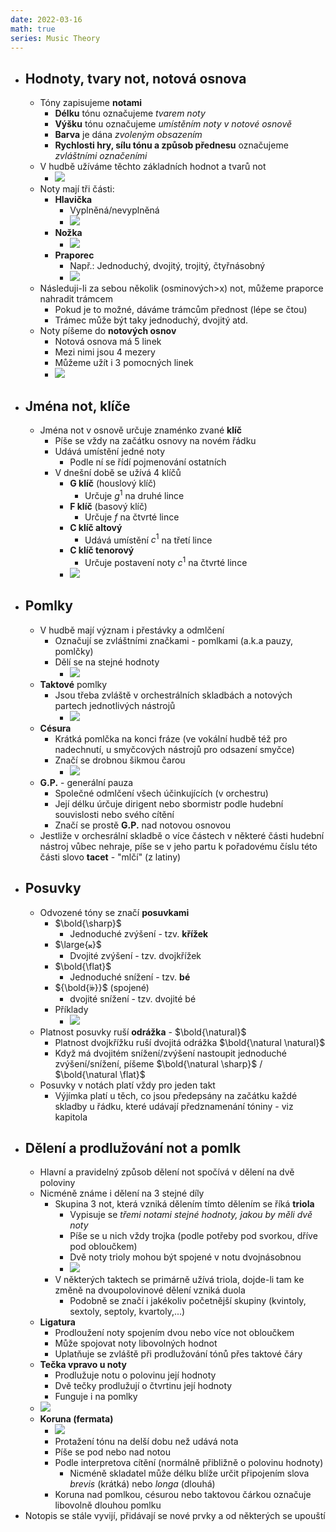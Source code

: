 ```yaml
---
date: 2022-03-16
math: true
series: Music Theory
---
```

  - ## Hodnoty, tvary not, notová osnova  
    - Tóny zapisujeme **notami**  
      - **Délku** tónu označujeme _tvarem noty_  
      - **Výšku** tónu označujeme _umístěním noty v notové osnově_  
      - **Barva** je dána _zvoleným obsazením_  
      - **Rychlosti hry, sílu tónu a způsob přednesu** označujeme _zvláštními označeními_  
    - V hudbě užíváme těchto základních hodnot a tvarů not  
      - ![](https://firebasestorage.googleapis.com/v0/b/firescript-577a2.appspot.com/o/imgs%2Fapp%2FVitecek%2Fx2qScIBLhM.png?alt=media&token=06fbe5e1-c64a-4a73-b4ff-514a6e91a96e)  
    - Noty mají tři části:  
      - **Hlavička**  
        - Vyplněná/nevyplněná  
        - ![](https://firebasestorage.googleapis.com/v0/b/firescript-577a2.appspot.com/o/imgs%2Fapp%2FVitecek%2Fc9En_kFUxg.png?alt=media&token=18b851b3-59e7-4c49-8298-fdc758bbf371)  
      - **Nožka**  
        - ![](https://firebasestorage.googleapis.com/v0/b/firescript-577a2.appspot.com/o/imgs%2Fapp%2FVitecek%2FQkNlHdJfzJ.png?alt=media&token=fcb7edbd-a6ae-4cce-b9b3-5c9a29912f87)  
      - **Praporec**  
        - Např.: Jednoduchý, dvojitý, trojitý, čtyřnásobný  
        - ![](https://firebasestorage.googleapis.com/v0/b/firescript-577a2.appspot.com/o/imgs%2Fapp%2FVitecek%2F8H-BoQpdpl.png?alt=media&token=482b540b-2039-469d-8866-937df98d74f5)  
    - Následuji-li za sebou několik (osminových>x) not, můžeme praporce nahradit trámcem  
      - Pokud je to možné, dáváme trámcům přednost (lépe se čtou)  
      - Trámec může být taky jednoduchý, dvojitý atd.  
    - Noty píšeme do **notových osnov**  
      - Notová osnova má 5 linek  
      - Mezi nimi jsou 4 mezery  
      - Můžeme užít i 3 pomocných linek  
      - ![](https://firebasestorage.googleapis.com/v0/b/firescript-577a2.appspot.com/o/imgs%2Fapp%2FVitecek%2FaIK-_s1qvn.png?alt=media&token=e102687e-dcfe-437f-980c-1b8a03af1981)  
  - ## Jména not, klíče  
    - Jména not v osnově určuje znaménko zvané **klíč**  
      - Píše se vždy na začátku osnovy na novém řádku  
      - Udává umístění jedné noty  
        - Podle ní se řídí pojmenování ostatních  
      - V dnešní době se užívá 4 klíčů  
        - **G klíč** (houslový klíč)  
          - Určuje $g^1$ na druhé lince  
        - **F klíč** (basový klíč)  
          - Určuje $f$ na čtvrté lince  
        - **C klíč altový**  
          - Udává umístění $c^1$ na třetí lince  
        - **C klíč tenorový**  
          - Určuje postavení noty $c^1$ na čtvrté lince  
        - ![](https://firebasestorage.googleapis.com/v0/b/firescript-577a2.appspot.com/o/imgs%2Fapp%2FVitecek%2Fe4yCKzAbkv.png?alt=media&token=8dde401d-56e2-46d9-9c95-34992aced117)  
  - ## Pomlky  
    - V hudbě mají význam i přestávky a odmlčení  
      - Označují se zvláštními značkami - pomlkami (a.k.a pauzy, pomlčky)  
      - Dělí se na stejné hodnoty  
        - ![](https://firebasestorage.googleapis.com/v0/b/firescript-577a2.appspot.com/o/imgs%2Fapp%2FVitecek%2F4JAPe0e_3_.png?alt=media&token=091c4d0c-9899-4984-a04c-34e7019fab10)  
    - **Taktové** pomlky  
      - Jsou třeba zvláště v orchestrálních skladbách a notových partech jednotlivých nástrojů  
        - ![](https://firebasestorage.googleapis.com/v0/b/firescript-577a2.appspot.com/o/imgs%2Fapp%2FVitecek%2FFSp66zfpy_.png?alt=media&token=8b9c1354-f00d-48e3-a285-ece056ba80c7)  
    - **Césura**  
      - Krátká pomlčka na konci fráze (ve vokální hudbě též pro nadechnutí, u smyčcových nástrojů pro odsazení smyčce)  
      - Značí se drobnou šikmou čarou  
        - ![](https://firebasestorage.googleapis.com/v0/b/firescript-577a2.appspot.com/o/imgs%2Fapp%2FVitecek%2FoReAwLv6Af.png?alt=media&token=6959b196-233e-4ba8-994a-16259c46c261)  
    - **G.P.** - generální pauza  
      - Společné odmlčení všech účinkujících (v orchestru)  
      - Její délku úrčuje dirigent nebo sbormistr podle hudební souvislosti nebo svého cítění  
      - Značí se prostě $\textbf{G.P.}$ nad notovou osnovou  
    - Jestliže v orchesrální skladbě o více částech v některé části hudební nástroj vůbec nehraje, píše se v jeho partu k pořadovému číslu této části slovo **tacet** - "mlčí" (z latiny)  
  - ## Posuvky  
    - Odvozené tóny se značí **posuvkami**  
      - $\bold{\sharp}$  
        - Jednoduché zvýšení - tzv. **křížek**  
      - $\large{𝄪}$  
        - Dvojité zvýšení - tzv. dvojkřížek  
      - $\bold{\flat}$  
        - Jednoduché snížení - tzv. **bé**  
      - ${\bold{𝄫}}$ (spojené)  
        - dvojité snížení - tzv. dvojité bé  
      - Příklady  
        - ![](https://firebasestorage.googleapis.com/v0/b/firescript-577a2.appspot.com/o/imgs%2Fapp%2FVitecek%2F_-tdxUu7tj.png?alt=media&token=361672f1-694c-48c2-97e4-b7489ea40e2d)  
    - Platnost posuvky ruší **odrážka** - $\bold{\natural}$  
      - Platnost dvojkřížku ruší dvojitá odrážka $\bold{\natural \natural}$  
      - Když má dvojitém snížení/zvýšení nastoupit jednoduché zvýšení/snížení, píšeme $\bold{\natural \sharp}$ / $\bold{\natural \flat}$  
    - Posuvky v notách platí vždy pro jeden takt  
      - Výjímka platí u těch, co jsou předepsány na začátku každé skladby u řádku, které udávají předznamenání tóniny - viz kapitola  
  - ## Dělení a prodlužování not a pomlk  
    - Hlavní a pravidelný způsob dělení not spočívá v dělení na dvě poloviny  
    - Nicméně známe i dělení na 3 stejné díly  
      - Skupina 3 not, která vzniká dělením tímto dělením se říká **triola**  
        - Vypisuje se _třemi notami stejné hodnoty, jakou by měli dvě noty_  
        - Píše se u nich vždy trojka (podle potřeby pod svorkou, dříve pod obloučkem)  
        - Dvě noty trioly mohou být spojené v notu dvojnásobnou  
        - ![](https://firebasestorage.googleapis.com/v0/b/firescript-577a2.appspot.com/o/imgs%2Fapp%2FVitecek%2F74ea4sSc15.png?alt=media&token=a28d576b-b2f6-422b-a2e0-c3bb0c67e150)  
      - V některých taktech se primárně užívá triola, dojde-li tam ke změně na dvoupolovinové dělení vzniká duola  
        - Podobně se značí i jakékoliv početnější skupiny (kvintoly, sextoly, septoly, kvartoly,...)  
    - **Ligatura**  
      - Prodloužení noty spojením dvou nebo více not obloučkem  
      - Může spojovat noty libovolných hodnot  
      - Uplatňuje se zvláště při prodlužování tónů přes taktové čáry  
    - **Tečka vpravo u noty**  
      - Prodlužuje notu o polovinu její hodnoty  
      - Dvě tečky prodlužují o čtvrtinu její hodnoty  
      - Funguje i na pomlky  
    - ![](https://firebasestorage.googleapis.com/v0/b/firescript-577a2.appspot.com/o/imgs%2Fapp%2FVitecek%2FL3HWGSaZUY.png?alt=media&token=40c828e2-4d35-44e9-b7cb-a128c6d51fba)  
    - **Koruna (fermata)**  
      - ![](https://firebasestorage.googleapis.com/v0/b/firescript-577a2.appspot.com/o/imgs%2Fapp%2FVitecek%2F0z9nlilWQM.png?alt=media&token=96e13515-77ed-4f42-9267-123b637a864c)  
      - Protažení tónu na delší dobu než udává nota  
      - Píše se pod nebo nad notou  
      - Podle interpretova cítění (normálně přibližně o polovinu hodnoty)  
        - Nicméně skladatel může délku blíže určit připojením slova _brevis_ (krátká) nebo _longa_ (dlouhá)  
      - Koruna nad pomlkou, césurou nebo taktovou čárkou označuje libovolně dlouhou pomlku  
  - Notopis se stále vyvijí, přidávají se nové prvky a od některých se upouští